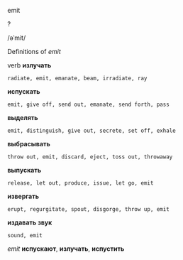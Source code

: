 emit

?

/əˈmit/

Definitions of _emit_

verb
**излучать**

    radiate, emit, emanate, beam, irradiate, ray
**испускать**

    emit, give off, send out, emanate, send forth, pass
**выделять**

    emit, distinguish, give out, secrete, set off, exhale
**выбрасывать**

    throw out, emit, discard, eject, toss out, throwaway
**выпускать**

    release, let out, produce, issue, let go, emit
**извергать**

    erupt, regurgitate, spout, disgorge, throw up, emit
**издавать звук**

    sound, emit

_emit_
**испускают**, **излучать**, **испустить**